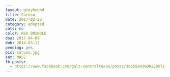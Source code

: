 ```yaml
---
layout: greyhound
title: Caruso
date: 2017-02-23
category: adopted
cats: no
color: RED BRINDLE
doa: 2017-04-09
dob: 2014-03-13
pending: yes
pic: caruso.jpg
sex: MALE
fb-posts:
  - https://www.facebook.com/galt-centraltexas/posts/10155843600258572:0
---
```


